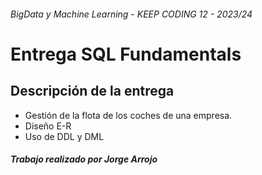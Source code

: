 ###### BigData y Machine Learning - KEEP CODING 12 - 2023/24

# Entrega SQL Fundamentals


## Descripción de la entrega

- Gestión de la flota de los coches de una empresa.
- Diseño E-R
- Uso de DDL y DML


##### Trabajo realizado por Jorge Arrojo